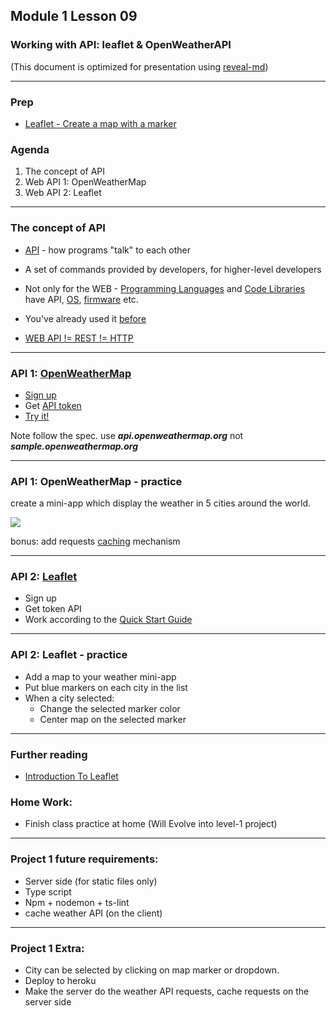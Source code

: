 ## Module 1 Lesson 09
### Working with API: leaflet & OpenWeatherAPI
(This document is optimized for presentation using [reveal-md](https://github.com/webpro/reveal-md))

---

### Prep
* [Leaflet - Create a map with a marker](https://www.youtube.com/watch?v=wVnimcQsuwk)

### Agenda
1. The concept of API
2. Web API 1: OpenWeatherMap
3. Web API 2: Leaflet

---

### The concept of API
* [API](https://www.youtube.com/watch?v=s7wmiS2mSXY) - how programs "talk" to each other
<!-- .element: class="fragment" -->

* A set of commands provided by developers, for higher-level developers
<!-- .element: class="fragment" -->

* Not only for the WEB - [Programming Languages](https://docs.oracle.com/javase/7/docs/api/) and [Code Libraries](http://api.jquery.com/) have API, [OS](https://www.kernel.org/doc/html/v4.12/core-api/kernel-api.html), [firmware](https://developer.nvidia.com/nvapi) etc.
<!-- .element: class="fragment" -->

* You've already used it [before](https://jsonplaceholder.typicode.com)
<!-- .element: class="fragment" -->

* [WEB API != REST != HTTP](https://stackoverflow.com/questions/28703093/what-exactly-is-the-difference-between-web-api-and-rest-api-in-mvc)
<!-- .element: class="fragment" -->

---

### API 1: [OpenWeatherMap](https://openweathermap.org/api)
* [Sign up](https://home.openweathermap.org/users/sign_up)
* Get [API token](https://home.openweathermap.org/api_keys)
* [Try it!](https://openweathermap.org/current)

Note follow the spec. use ***api.openweathermap.org*** not ***sample.openweathermap.org***

---

### API 1: OpenWeatherMap - practice
create a mini-app which display the weather in 5 cities around the world.
<div>
    <img src="./assets/weather-app.png">
</div>

bonus: add requests [caching](https://whatis.techtarget.com/definition/caching) mechanism

---

### API 2: [Leaflet](http://leafletjs.com/)
* Sign up
* Get token API
* Work according to the [Quick Start Guide](http://leafletjs.com/examples/quick-start/)

---

### API 2: Leaflet - practice
* Add a map to your weather mini-app
* Put blue markers on each city in the list
* When a city selected:
    - Change the selected marker color
    - Center map on the selected marker

---

### Further reading
* [Introduction To Leaflet](https://www.youtube.com/watch?v=6QFkgOeQc0c)

### Home Work:
* Finish class practice at home (Will Evolve into level-1 project)

---

### Project 1 future requirements:
* Server side (for static files only)
* Type script
* Npm + nodemon + ts-lint
* cache weather API (on the client)

---

### Project 1 Extra:
* City can be selected by clicking on map marker or dropdown.
* Deploy to heroku
* Make the server do the weather API requests, cache requests on the server side